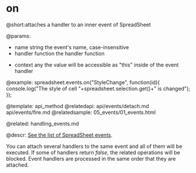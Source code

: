 on
==========

@short:attaches a handler to an inner event of SpreadSheet
	

@params: 
- name			string			the event's name, case-insensitive
- handler		function		the handler function 
* context		any				the value will be accessible as "this" inside of the event handler

@example: 
spreadsheet.events.on("StyleChange", function(id){
  console.log("The style of cell "+spreadsheet.selection.get()+" is changed");
});


@template:	api_method
@relatedapi:
	api/events/detach.md
	api/events/fire.md
@relatedsample:
05_events/01_events.html
	
@related:
handling_events.md
    
@descr:
[See the list of SpreadSheet events](api/refs/spreadsheet_events.md).

You can attach several handlers to the same event and all of them will be executed.
If some of handlers return *false*, the related operations will be blocked.
Event handlers are processed in the same order that they are attached.